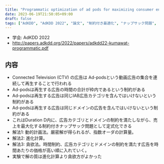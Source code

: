 ```yaml
---
title: "Programmatic optimization of ad pods for maximizing consumer engagement and revenue"
date: 2023-06-19T21:50:05+09:00
draft: false
tags: ["AdKDD", "AdKDD 2022", "論文", "制約付き最適化", "ナップサック問題", "動的計画法", "進化計算", "貪欲法", "RTB", "SSP", "動画広告"]
---
```


- 学会: AdKDD 2022
- http://papers.adkdd.org/2022/papers/adkdd22-kumawat-programmatic.pdf

## 内容

- Connected Television (CTV) の広告は Ad-podsという動画広告の集合を連続して再生することで行われる
- Ad-podsは再生する広告の時間の合計が枠内であるという制約がある
- Ad-podsは再生する広告は同じIAB広告カテゴリを含んではいけないという制約がある
- Ad-podsは再生する広告は同じドメインの広告を含んではいけないという制約がある
- これはDuration D内に、広告カテゴリとドメインの制約を満たしながら、売上を最大化する制約付きナップサック問題として定式化できる
- 解法1: 動的計画法。厳密解が得られるが、指数オーダの計算量。
- 解法2: 進化計算。
- 解法3: 貪欲法。時間制約、広告カテゴリとドメインの制約を満たす広告を時間あたりの価格が高い順に入れていく。
- 実験で解の質は進化計算より貪欲方がよかった

